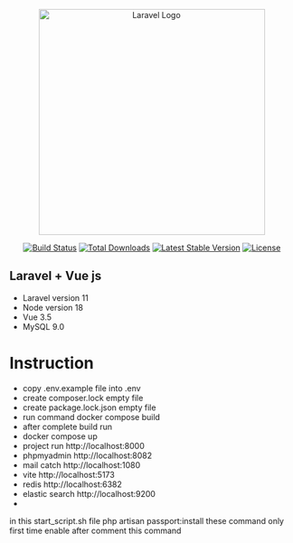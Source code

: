 <p align="center"><a href="https://laravel.com" target="_blank"><img src="https://raw.githubusercontent.com/laravel/art/master/logo-lockup/5%20SVG/2%20CMYK/1%20Full%20Color/laravel-logolockup-cmyk-red.svg" width="400" alt="Laravel Logo"></a></p>

<p align="center">
<a href="https://github.com/laravel/framework/actions"><img src="https://github.com/laravel/framework/workflows/tests/badge.svg" alt="Build Status"></a>
<a href="https://packagist.org/packages/laravel/framework"><img src="https://img.shields.io/packagist/dt/laravel/framework" alt="Total Downloads"></a>
<a href="https://packagist.org/packages/laravel/framework"><img src="https://img.shields.io/packagist/v/laravel/framework" alt="Latest Stable Version"></a>
<a href="https://packagist.org/packages/laravel/framework"><img src="https://img.shields.io/packagist/l/laravel/framework" alt="License"></a>
</p>

## Laravel + Vue js

- Laravel version 11 
- Node version 18
- Vue 3.5
- MySQL 9.0


# Instruction
- copy .env.example file into .env
- create composer.lock empty file
- create package.lock.json empty file
- run command docker compose build
- after complete build run
- docker compose up
- project run http://localhost:8000
- phpmyadmin http://localhost:8082
- mail catch http://localhost:1080
- vite http://localhost:5173
- redis http://localhost:6382
- elastic search http://localhost:9200
- 
in this start_script.sh file
php artisan passport:install
these command only first time enable after comment this command
